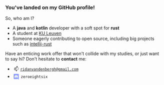 ### You've landed on my GitHub profile!

So, who am I?
* A **java** and **kotlin** developer with a soft spot for **rust**
* A student at [KU Leuven](https://www.kuleuven.be/english/)
* Someone eagerly contributing to open source, including big projects such as [intellij-rust](https://github.com/intellij-rust/intellij-rust)

Have an enticing work offer that won't collide with my studies, or just want to say hi? Don't hesitate to **contact** me:
* &nbsp;📫&thinsp;&thinsp;[`ridanvandenbergh@gmail.com`](mailto:ridanvandenbergh@gmail.com)
* <img align="center" width="22px" height="22px" src="discord.png" alt="Discord"> `zeroeightsix`
